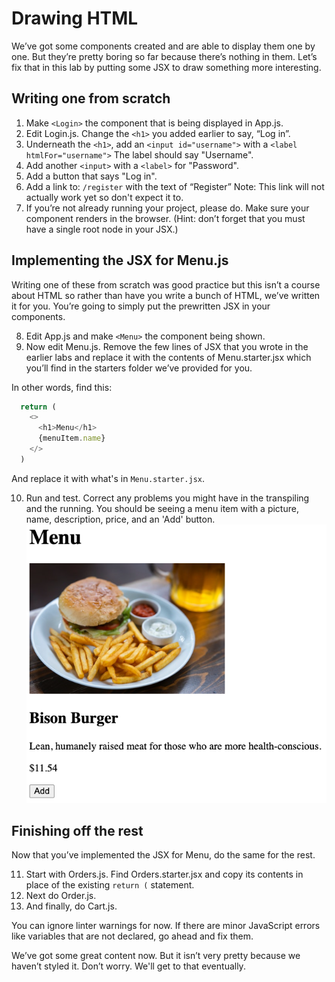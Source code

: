 # Drawing HTML
<!-- Time: 15min -->
We’ve got some components created and are able to display them one by one. But they’re pretty boring so far because there’s nothing in them. Let’s fix that in this lab by putting some JSX to draw something more interesting.

## Writing one from scratch

1.	Make `<Login>` the component that is being displayed in App.js.
2.	Edit Login.js. Change the `<h1>` you added earlier to say, “Log in”.
3.	Underneath the `<h1>`, add an `<input id="username">` with a `<label htmlFor="username">` The label should say "Username".
4.	Add another `<input>` with a `<label>` for "Password".
5. Add a button that says "Log in".
6.	Add a link to: `/register` with the text of “Register”
Note: This link will not actually work yet so don't expect it to.
7.	If you’re not already running your project, please do. Make sure your component renders in the browser.  (Hint: don’t forget that you must have a single root node in your JSX.)


## Implementing the JSX for Menu.js
Writing one of these from scratch was good practice but this isn’t a course about HTML so rather than have you write a bunch of HTML, we’ve written it for you. You’re going to simply put the prewritten JSX in your components.

8.	Edit App.js and make `<Menu>` the component being shown.
9.	Now edit Menu.js. Remove the few lines of JSX that you wrote in the earlier labs and replace it with the contents of Menu.starter.jsx which you’ll find in the starters folder we’ve provided for you.

In other words, find this:
```javascript
  return (
    <>
      <h1>Menu</h1>
      {menuItem.name}
    </>
  )
```
And replace it with what's in `Menu.starter.jsx`.

10.	Run and test. Correct any problems you might have in the transpiling and the running. You should be seeing a menu item with a picture, name, description, price, and an 'Add' button.
![One menu item](../images/OneMenuItem.png)

## Finishing off the rest
Now that you’ve implemented the JSX for Menu, do the same for the rest.

11. Start with Orders.js. Find Orders.starter.jsx and copy its contents in place of the existing `return (` statement.
12. Next do Order.js.
13. And finally, do Cart.js.

You can ignore linter warnings for now. If there are minor JavaScript errors like variables that are not declared, go ahead and fix them.

We’ve got some great content now. But it isn’t very pretty because we haven’t styled it. Don’t worry. We'll get to that eventually.

